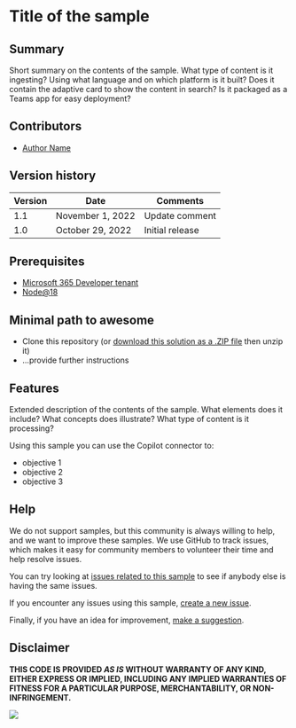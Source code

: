 # Title of the sample

<!--
This is how you want the sample to appear in the samples browser.
When naming your sample, try to give it a friendly name that describes what it does. Avoid using terms like `Copilot connector` and `sample` -- because that's what all the samples in this repo are all about.

GOOD 👍:
  Ingesting markdown content to Microsoft 365
BAD 👎:
  graph-connector-import
  Sample code that shows how to build a Copilot connector that ingests content from markdown files to Microsoft 365
-->

## Summary

Short summary on the contents of the sample. What type of content is it ingesting? Using what language and on which platform is it built? Does it contain the adaptive card to show the content in search? Is it packaged as a Teams app for easy deployment?

<!--
Please provide a high-quality screenshot of the sample in action. Include a screenshot of the content that the sample is ingesting. Ideally, also include an image of how the ingested content is displayed in search results.

Upload the image in a subfolder named `assets`. Use a resolution of 1920x1080.

You can add multiple screenshots to help users understand your samples without having to download  and install it.
-->

## Contributors
<!--
We use this section to recognize and promote your contributions. Please provide one author per line -- even if you worked together on it.

We'll only use the info you provided here. Make sure to include your full name, not just your GitHub username.

Provide a link to your GitHub profile to help others find more cool things you have done. The only link we'll accept is a link to your GitHub profile.

If you want to provide links to your social media, blog, and employer name, make sure to update your GitHub profile.
-->

* [Author Name](LinkToYourGitHubProfile)

## Version history

Version|Date|Comments
-------|----|--------
1.1|November 1, 2022|Update comment
1.0|October 29, 2022|Initial release

## Prerequisites

* [Microsoft 365 Developer tenant](https://developer.microsoft.com/microsoft-365/dev-program)
* [Node@18](https://nodejs.org)

## Minimal path to awesome

<!-- 
PRO TIP:

For commands, use the `code syntax`. For button labels, page names, dialog names, etc. as they appear on the screen, use **Bold**. Don't use "click", use "select" or "use".

As tempting as it may be, don't just use images to describe the steps. Let's be as inclusive as possible and think about accessibility.

We have basic documentation about Copilot connectors and how to build them that you can reference on top of any additional steps that your sample needs:

* [Copilot connectors overview](https://learn.microsoft.com/graph/connecting-external-content-connectors-overview)
* [Build your first custom Copilot connector](https://learn.microsoft.com/graph/connecting-external-content-build-quickstart)

-->

* Clone this repository (or [download this solution as a .ZIP file](https://pnp.github.io/download-partial/?url=https://github.com/pnp/copilot-connectors-samples/tree/main/samples/YOUR-SOLUTION-NAME) then unzip it)
* ...provide further instructions

## Features

Extended description of the contents of the sample. What elements does it include? What concepts does illustrate? What type of content is it processing?

Using this sample you can use the Copilot connector to:

* objective 1
* objective 2
* objective 3

<!--
Note that better pictures and documentation will increase the sample usage and the value you are providing for others. Thanks for your submissions in advance! You rock ❤.
-->

<!--
RESERVED FOR REPO MAINTAINERS

We'll add the video from the community call recording here

## Video

[![YouTube video title](./assets/video-thumbnail.jpg)](https://www.youtube.com/watch?v=XXXXX "YouTube video title")
-->

## Help

<!--
You can just search and replace this page with the following values:

Search for:
YOUR-SOLUTION-NAME

Replace with your sample folder name. E.g.: my-api

Search for:
@YOURGITHUBUSERNAME

Replace with your GitHub username, prefixed with an "@". If you have more than one author, use %20 to separate them, making sure to prefix everyone's username individually with an "@".

Example:
@waldekmastykarz

Or:
@waldekmastykarz%20@garrytrinder
-->

We do not support samples, but this community is always willing to help, and we want to improve these samples. We use GitHub to track issues, which makes it easy for  community members to volunteer their time and help resolve issues.

You can try looking at [issues related to this sample](https://github.com/pnp/copilot-connectors-samples/issues?q=label%3A%22sample%3A%20YOUR-SOLUTION-NAME%22) to see if anybody else is having the same issues.

If you encounter any issues using this sample, [create a new issue](https://github.com/pnp/copilot-connectors-samples/issues/new).

Finally, if you have an idea for improvement, [make a suggestion](https://github.com/pnp/copilot-connectors-samples/issues/new).

## Disclaimer

**THIS CODE IS PROVIDED *AS IS* WITHOUT WARRANTY OF ANY KIND, EITHER EXPRESS OR IMPLIED, INCLUDING ANY IMPLIED WARRANTIES OF FITNESS FOR A PARTICULAR PURPOSE, MERCHANTABILITY, OR NON-INFRINGEMENT.**

![](https://m365-visitor-stats.azurewebsites.net/SamplesGallery/YOUR-SOLUTION-NAME)
